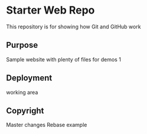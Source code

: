 # Starter Web Repo

This repository is for showing how Git and GitHub work

## Purpose

Sample website with plenty of files for demos 1

## Deployment
working area

## Copyright
Master changes
Rebase  example
